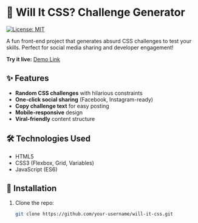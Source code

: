 # 🎨 Will It CSS? Challenge Generator

[![License: MIT](https://img.shields.io/badge/License-MIT-blue.svg)](https://opensource.org/licenses/MIT) 

A fun front-end project that generates absurd CSS challenges to test your skills. Perfect for social media sharing and developer engagement!

**Try it live:** [Demo Link](https://willcssdo.netlify.app/) 


## ✨ Features
- **Random CSS challenges** with hilarious constraints
- **One-click social sharing** (Facebook, Instagram-ready)
- **Copy challenge text** for easy posting
- **Mobile-responsive** design
- **Viral-friendly** content structure

## 🛠️ Technologies Used
- HTML5
- CSS3 (Flexbox, Grid, Variables)
- JavaScript (ES6)

## 🚀 Installation
1. Clone the repo:
   ```bash
   git clone https://github.com/your-username/will-it-css.git
